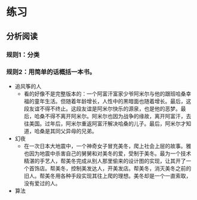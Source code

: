 # 练习
## 分析阅读
### 规则1：分类
### 规则2：用简单的话概括一本书。

- 追风筝的人
  - 看的好像不是完整版本的：一个阿富汗富家少爷阿米尔与他的跟班哈桑幸福的童年生活。但随着年龄增长，人性中的黑暗面也随着增长。最后，这段友谊不得不终止。这段友谊是阿米尔快乐的源泉，也是他的恶梦。最后，哈桑不得不离开阿米尔。阿米尔也因为战争的缘故，离开阿富汗，去往美国。过年后，阿米尔重返阿富汗解决哈桑的儿子。最后，阿米尔才知道，哈桑是其同父异母的兄弟。
- 幻夜
  - 在一次日本大地震中，一个神奇女子冒充美冬，爬上社会上层的故事。雅也因为地震中杀害自己的舅舅和对美冬的爱，受制于美冬。最为一个技术精湛的手艺人，帮美冬完成从别人那里偷来的设计图的实现，让其开了一个首饰店。帮美冬，控制美发达人，开美发店。帮美冬，消灭美冬之前的旧人。帮美冬用各种手段实现其往上爬的理想。美冬却是一个一直索取，没有爱过的人。
- 算法